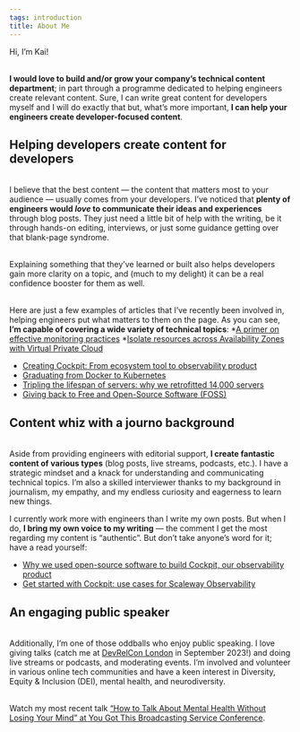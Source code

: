 ```yaml
---
tags: introduction
title: About Me
---
```


Hi, I’m Kai!

<br>**I would love to build and/or grow your company’s technical content department**; in part through a programme dedicated to helping engineers create relevant content. Sure, I can write great content for developers myself and I will do exactly that but, what’s more important, **I can help your engineers create developer-focused content**.
## Helping developers create content for developers
<br>I believe that the best content — the content that matters most to your audience — usually comes from your developers. I’ve noticed that **plenty of engineers would *love* to communicate their ideas and experiences** through blog posts. They just need a little bit of help with the writing, be it through hands-on editing, interviews, or just some guidance getting over that blank-page syndrome. 

<br>Explaining something that they’ve learned or built also helps developers gain more clarity on a topic, and (much to my delight) it can be a real confidence booster for them as well.

<br>Here are just a few examples of articles that I’ve recently been involved in, helping engineers put what matters to them on the page. As you can see, **I’m capable of covering a wide variety of technical topics**:
*[A primer on effective monitoring practices](https://www.scaleway.com/en/blog/effective-monitoring-practices/)
*[Isolate resources across Availability Zones with Virtual Private Cloud](https://www.scaleway.com/en/blog/virtual-private-cloud-public-beta/)
* [Creating Cockpit: From ecosystem tool to observability product](https://www.scaleway.com/en/blog/cockpit-observability-tool-product/)
* [Graduating from Docker to Kubernetes](https://www.scaleway.com/en/blog/from-docker-to-kubernetes/)
* [Tripling the lifespan of servers: why we retrofitted 14,000 servers](https://www.scaleway.com/en/blog/the-transformers-project/)
* [Giving back to Free and Open-Source Software (FOSS)](https://www.scaleway.com/en/blog/foss-giving-back/)
## Content whiz with a journo background
<br> Aside from providing engineers with editorial support, **I create fantastic content of various types** (blog posts, live streams, podcasts, etc.). I have a strategic mindset and a knack for understanding and communicating technical topics. I’m also a skilled interviewer thanks to my background in journalism, my empathy, and my endless curiosity and eagerness to learn new things.

I currently work more with engineers than I write my own posts. But when I do, **I bring my own voice to my writing** — the comment I get the most regarding my content is “authentic”. But don’t take anyone’s word for it; have a read yourself:
* [Why we used open-source software to build Cockpit, our observability product](https://www.scaleway.com/en/blog/cockpit-scaleway-observability-product/)
* [Get started with Cockpit: use cases for Scaleway Observability](https://www.scaleway.com/en/blog/cockpit-observability-use-cases/)
## An engaging public speaker
<br>Additionally, I’m one of those oddballs who enjoy public speaking. I love giving talks (catch me at [DevRelCon London](https://london-2023.devrelcon.dev/speaker/kai-katschthaler/) in September 2023!) and doing live streams or podcasts, and moderating events. I’m involved and volunteer in various online tech communities and have a keen interest in Diversity, Equity & Inclusion (DEI), mental health, and neurodiversity.

<br>Watch my most recent talk [“How to Talk About Mental Health Without Losing Your Mind” at You Got This Broadcasting Service Conference](https://yougotthis.io/library/talk-about-mental-health-combat-stigma).
